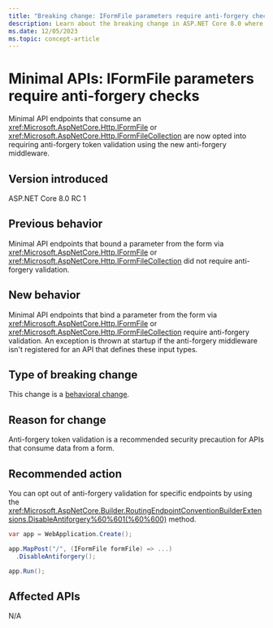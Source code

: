 ```yaml
---
title: "Breaking change: IFormFile parameters require anti-forgery checks"
description: Learn about the breaking change in ASP.NET Core 8.0 where minimal APIs that consume IFormFile or IFormFileCollection parameters require anti-forgery checks.
ms.date: 12/05/2023
ms.topic: concept-article
---
```

# Minimal APIs: IFormFile parameters require anti-forgery checks

Minimal API endpoints that consume an <xref:Microsoft.AspNetCore.Http.IFormFile> or <xref:Microsoft.AspNetCore.Http.IFormFileCollection> are now opted into requiring anti-forgery token validation using the new anti-forgery middleware.

## Version introduced

ASP.NET Core 8.0 RC 1

## Previous behavior

Minimal API endpoints that bound a parameter from the form via <xref:Microsoft.AspNetCore.Http.IFormFile> or <xref:Microsoft.AspNetCore.Http.IFormFileCollection> did not require anti-forgery validation.

## New behavior

Minimal API endpoints that bind a parameter from the form via <xref:Microsoft.AspNetCore.Http.IFormFile> or <xref:Microsoft.AspNetCore.Http.IFormFileCollection> require anti-forgery validation. An exception is thrown at startup if the anti-forgery middleware isn't registered for an API that defines these input types.

## Type of breaking change

This change is a [behavioral change](../../categories.md#behavioral-change).

## Reason for change

Anti-forgery token validation is a recommended security precaution for APIs that consume data from a form.

## Recommended action

You can opt out of anti-forgery validation for specific endpoints by using the <xref:Microsoft.AspNetCore.Builder.RoutingEndpointConventionBuilderExtensions.DisableAntiforgery%60%601(%60%600)> method.

```csharp
var app = WebApplication.Create();

app.MapPost("/", (IFormFile formFile) => ...)
  .DisableAntiforgery();

app.Run();
```

## Affected APIs

N/A
